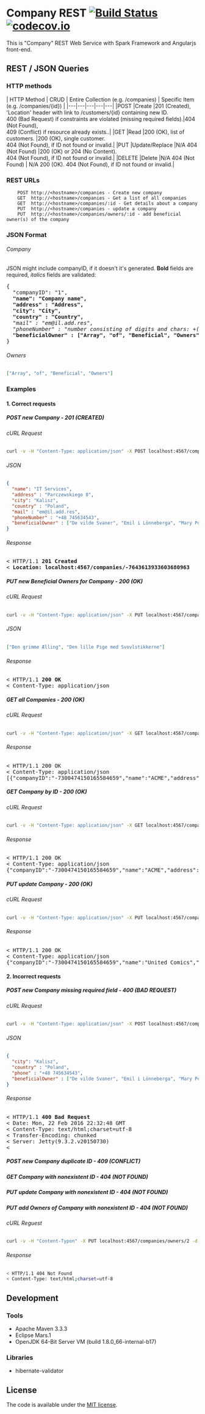 # Company REST [![Build Status](https://travis-ci.org/amarcinkowski/spark-rest-service.svg?branch=master)](https://travis-ci.org/amarcinkowski/spark-rest-service) [![codecov.io](https://codecov.io/github/amarcinkowski/spark-rest-service/coverage.svg?branch=master)](https://codecov.io/github/amarcinkowski/spark-rest-service?branch=master)

This is "Company" REST Web Service with Spark Framework and Angularjs front-end. 

## REST / JSON Queries

### HTTP methods
| HTTP Method |	CRUD |	Entire Collection (e.g. /companies) |	Specific Item (e.g. /companies/{id}) |
|---|---|---|---|---|
|POST |Create |201 (Created), 'Location' header with link to /customers/{id} containing new ID. <br/> 400 (Bad Request) if constraints are violated (missing required fields).|404 (Not Found), <br/>409 (Conflict) if resource already exists..|
|GET |Read	|200 (OK), list of customers. |200 (OK), single customer. <br/>404 (Not Found), if ID not found or invalid.|
|PUT	|Update/Replace	|N/A 404 (Not Found) |200 (OK) or 204 (No Content). <br/>404 (Not Found), if ID not found or invalid.|
|DELETE	|Delete	|N/A 404 (Not Found)	| N/A 200 (OK). 404 (Not Found), if ID not found or invalid.|

### REST URLs
		POST http://<hostname>/companies - Create new company
		GET  http://<hostname>/companies - Get a list of all companies
		GET  http://<hostname>/companies/:id - Get details about a company
		PUT  http://<hostname>/companies - update a company
		PUT  http://<hostname>/companies/owners/:id - add beneficial owner(s) of the company

### JSON Format
###### Company
JSON might include companyID, if it doesn't it's generated. **Bold** fields are required, *italics* fields are validated:
<pre>
{
  "companyID": "1",
  <b>"name": "Company name",</b>
  <b>"address" : "Address",</b>
  <b>"city": "City",</b>
  <b>"country" : "Country",</b>
  <i>"mail" : "em@il.add.res",</i>
  <i>"phoneNumber" : "number consisting of digits and chars: +()-",</i>
  <b>"beneficialOwner" : ["Array", "of", "Beneficial", "Owners"]</b>
}
</pre>

###### Owners
```json
["Array", "of", "Beneficial", "Owners"]
```
### Examples
#### 1. Correct requests
##### POST new Company - 201 (CREATED)
###### cURL Request
```bash
curl -v -H "Content-Type: application/json" -X POST localhost:4567/companies -d '{"name" : "IT Services",  "address" : "Armii Krajowej 41",  "city": "Kalisz",  "country" : "Poland",  "mail" : "em@il.add.res", "phoneNumber" : "+48 745634543",  "beneficialOwner" : ["De vilde Svaner", "Emil i Lönneberga", "Mary Poppins", "Den lille Havfrue"]}'
```
###### JSON
```json
{
  "name": "IT Services",
  "address" : "Parczewskiego 8",
  "city": "Kalisz",
  "country" : "Poland",
  "mail" : "em@il.add.res",
  "phoneNumber" : "+48 745634543",
  "beneficialOwner" : ["De vilde Svaner", "Emil i Lönneberga", "Mary Poppins", "Den lille Havfrue"]
}
```
###### Response
<pre>
< HTTP/1.1 <b>201 Created</b>
< <b>Location: localhost:4567/companies/-7643613933603680963</b>
</pre>

##### PUT new Beneficial Owners for Company - 200 (OK)
###### cURL Request
```bash
curl -v -H "Content-Type: application/json" -X PUT localhost:4567/companies/owners/-6283486299957005396 -d '["Den grimme Ælling", "Den lille Pige med Svovlstikkerne"]'
```
###### JSON
```json
["Den grimme Ælling", "Den lille Pige med Svovlstikkerne"]
```
###### Response
<pre>
< HTTP/1.1 <b>200 OK</b>
< Content-Type: application/json
</pre>

##### GET all Companies - 200 (OK)
###### cURL Request
```bash
curl -v -H "Content-Type: application/json" -X GET localhost:4567/companies
```
###### Response
<pre>
< HTTP/1.1 200 OK
< Content-Type: application/json
[{"companyID":"-7300474150165584659","name":"ACME","address":"5th","city":"NYC","country":"USA","beneficialOwner":["BO"]}]
</pre>

##### GET Company by ID - 200 (OK)
###### cURL Request
```bash
curl -v -H "Content-Type: application/json" -X GET localhost:4567/companies/-7300474150165584659
```
###### Response
<pre>
< HTTP/1.1 200 OK
< Content-Type: application/json
{"companyID":"-7300474150165584659","name":"ACME","address":"5th","city":"NYC","country":"USA","beneficialOwner":["BO"]}
</pre>

##### PUT update Company - 200 (OK)
###### cURL Request
```bash
curl -v -H "Content-Type: application/json" -X PUT localhost:4567/companies -d '{"companyID": -7300474150165584659, "name" : "United Comics",  "address" : "Main Ave",  "city": "London",  "country" : "UK",  "phoneNumber" : "+44 745634543", "mail" : "hello@heaven.co.uk", "beneficialOwner" : ["Mary Poppins", "Den lille Havfrue"]}'
```
###### Response
<pre>
< HTTP/1.1 200 OK
< Content-Type: application/json
{"companyID":"-7300474150165584659","name":"United Comics","address":"Main Ave","city":"London","country":"UK","mail":"hello@heaven.co.uk","phoneNumber":"+44 745634543","beneficialOwner":["Mary Poppins","Den lille Havfrue"]}
</pre>
#### 2. Incorrect requests
##### POST new Company missing required field - 400 (BAD REQUEST)
###### cURL Request
```bash
curl -v -H "Content-Type: application/json" -X POST localhost:4567/companies -d '{"city": "Kalisz",  "country" : "Poland",  "phone" : "+48 745634543",  "beneficialOwner" : ["De vilde Svaner", "Emil i Lönneberga", "Mary Poppins", "Den lille Havfrue"]}'
```
###### JSON
```json
{
  "city": "Kalisz",
  "country" : "Poland",
  "phone" : "+48 745634543",
  "beneficialOwner" : ["De vilde Svaner", "Emil i Lönneberga", "Mary Poppins", "Den lille Havfrue"]
}
```
###### Response
<pre>
< HTTP/1.1 <b>400 Bad Request</b>
< Date: Mon, 22 Feb 2016 22:32:48 GMT
< Content-Type: text/html;charset=utf-8
< Transfer-Encoding: chunked
< Server: Jetty(9.3.2.v20150730)
< 
</pre>
##### POST new Company duplicate ID - 409 (CONFLICT)
##### GET Company with nonexistent ID - 404 (NOT FOUND)
##### PUT update Company with nonexistent ID - 404 (NOT FOUND)
##### PUT add Owners of Company with nonexistent ID - 404 (NOT FOUND)
###### cURL Reguest
```bash
curl -v -H "Content-Typon" -X PUT localhost:4567/companies/owners/2 -d '["Den grimme Ælling", "Den lille Pige med Svovlstikkerne"]'
```
###### Response
```bash
< HTTP/1.1 404 Not Found
< Content-Type: text/html;charset=utf-8
```
## Development
### Tools
* Apache Maven 3.3.3
* Eclipse Mars.1
* OpenJDK 64-Bit Server VM (build 1.8.0_66-internal-b17)

### Libraries
* hibernate-validator

## License

The code is available under the [MIT license](LICENSE.txt).
